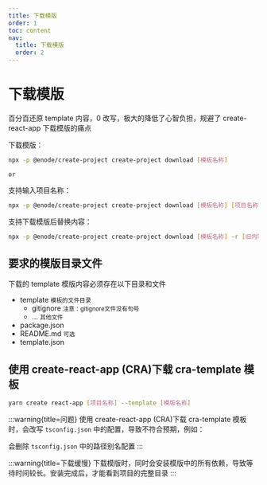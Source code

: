 ```yaml
---
title: 下载模版
order: 1
toc: content
nav:
  title: 下载模版
  order: 2
---
```


# 下载模版

百分百还原 template 内容，0 改写，极大的降低了心智负担，规避了 create-react-app 下载模版的痛点

下载模版：

```bash
npx -p @enode/create-project create-project download [模板名称]
```

`or`

支持输入项目名称：

```bash
npx -p @enode/create-project create-project download [模板名称] [项目名称]
```

支持下载模版后替换内容：

```bash
npx -p @enode/create-project create-project download [模板名称] -r [旧内容] [新内容]
```

## 要求的模版目录文件

下载的 template 模版内容必须存在以下目录和文件

<Tree>
  <ul>
    <li>
      template
      <small>模板的文件目录</small>
      <ul>
        <li>gitignore <small>注意：gitignore文件没有句号</small></li>
        <li> ... <small>其他文件</small></li>
      </ul>
    </li>
    <li>package.json</li>
    <li>README.md <small>可选</small></li>
    <li>template.json</li>
  </ul>
</Tree>

## 使用 create-react-app (CRA)下载 cra-template 模板

```bash
yarn create react-app [项目名称] --template [模版名称]
```

:::warning{title=问题}
使用 create-react-app (CRA)下载 cra-template 模板时，会改写 `tsconfig.json` 中的配置，导致不符合预期，例如：

会删除 `tsconfig.json` 中的路径别名配置
:::

:::warning{title=下载缓慢}
下载模版时，同时会安装模版中的所有依赖，导致等待时间较长。安装完成后，才能看到项目的完整目录
:::
